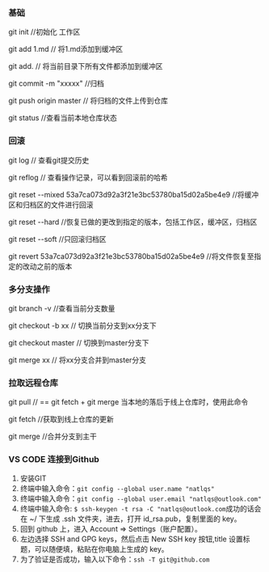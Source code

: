 ### 基础
git init        //初始化 工作区

git add 1.md        // 将1.md添加到缓冲区

git add.            // 将当前目录下所有文件都添加到缓冲区

git commit -m "xxxxx"       //归档

git push origin master      // 将归档的文件上传到仓库

git status              //查看当前本地仓库状态

### 回滚

git log             // 查看git提交历史

git reflog          // 查看操作记录，可以看到回滚前的哈希

git reset --mixed 53a7ca073d92a3f21e3bc53780ba15d02a5be4e9  //将缓冲区和归档区的文件进行回滚

git reset --hard        //恢复已做的更改到指定的版本，包括工作区，缓冲区，归档区

git reset --soft        //只回滚归档区

git revert 53a7ca073d92a3f21e3bc53780ba15d02a5be4e9     //将文件恢复至指定的改动之前的版本


### 多分支操作

git branch -v           //查看当前分支数量

git checkout -b xx          // 切换当前分支到xx分支下

git checkout master         // 切换到master分支下

git merge xx                // 将xx分支合并到master分支


### 拉取远程仓库

git pull                // == git fetch + git merge 当本地的落后于线上仓库时，使用此命令

git fetch               //获取到线上仓库的更新

git merge               //合并分支到主干

### VS CODE 连接到Github
1. 安装GIT
2. 终端中输入命令：`git config --global user.name "natlqs"`
3. 终端中输入命令：`git config --global user.email "natlqs@outlook.com"`
4. 终端中输入命令: `$ ssh-keygen -t rsa -C "natlqs@outlook.com`成功的话会在 ~/ 下生成 .ssh 文件夹，进去，打开 id_rsa.pub，复制里面的 key。
5. 回到 github 上，进入 Account => Settings（账户配置）。
6. 左边选择 SSH and GPG keys，然后点击 New SSH key 按钮,title 设置标题，可以随便填，粘贴在你电脑上生成的 key。
7. 为了验证是否成功，输入以下命令：`ssh -T git@github.com`